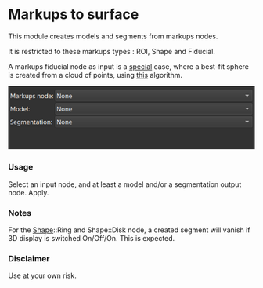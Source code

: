 # Markups to surface

This module creates models and segments from markups nodes.

It is restricted to these markups types : ROI, Shape and Fiducial.

A markups fiducial node as input is a [special](https://discourse.slicer.org/t/how-i-can-find-the-center-of-the-humeroulnar-joint-using-3d-slicer/27779) case, where a best-fit sphere is created from a cloud of points, using [this](https://github.com/thompson318/scikit-surgery-sphere-fitting/blob/master/sksurgeryspherefitting/algorithms/sphere_fitting.py) algorithm.

![Example](MarkupsToSurface_0.png)

### Usage

Select an input node, and at least a model and/or a segmentation output node. Apply.

### Notes

For the [Shape](https://github.com/chir-set/SlicerExtraMarkups)::Ring and Shape::Disk node, a created segment will vanish if 3D display is switched On/Off/On. This is expected.

### Disclaimer

Use at your own risk.



